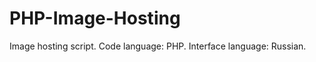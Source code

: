 PHP-Image-Hosting
=================

Image hosting script. Code language: PHP. Interface language: Russian.
